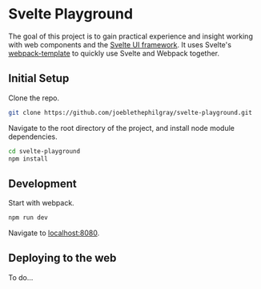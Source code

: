 # Svelte Playground

The goal of this project is to gain practical experience and insight working with web components and the [Svelte UI framework](https://svelte.technology). It uses Svelte's [webpack-template](https://github.com/sveltejs/template-webpack) to quickly use Svelte and Webpack together.

## Initial Setup

Clone the repo.

  ```bash
  git clone https://github.com/joeblethephilgray/svelte-playground.git
  ```

Navigate to the root directory of the project, and install node module dependencies.

  ```bash
  cd svelte-playground
  npm install
  ```

## Development
 
Start with webpack.

  ```bash
  npm run dev
  ```

Navigate to [localhost:8080](http://localhost:8080).

## Deploying to the web

To do...
